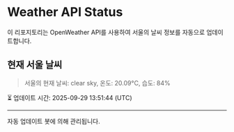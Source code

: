 
# Weather API Status

이 리포지토리는 OpenWeather API를 사용하여 서울의 날씨 정보를 자동으로 업데이트합니다.

## 현재 서울 날씨
> 서울의 현재 날씨: clear sky, 온도: 20.09°C, 습도: 84%

⏳ 업데이트 시간: 2025-09-29 13:51:44 (UTC)

---
자동 업데이트 봇에 의해 관리됩니다.
